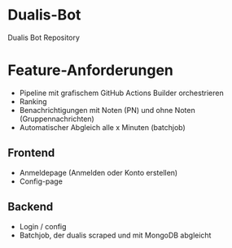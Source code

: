 # Dualis-Bot
Dualis Bot Repository 


# Feature-Anforderungen

- Pipeline mit grafischem GitHub Actions Builder orchestrieren
- Ranking
- Benachrichtigungen mit Noten (PN) und ohne Noten (Gruppennachrichten)
- Automatischer Abgleich alle x Minuten (batchjob)



## Frontend
- Anmeldepage (Anmelden oder Konto erstellen)
- Config-page

## Backend
- Login / config
- Batchjob, der dualis scraped und mit MongoDB abgleicht

